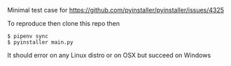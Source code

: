Minimal test case for https://github.com/pyinstaller/pyinstaller/issues/4325

To reproduce then clone this repo then

    $ pipenv sync
    $ pyinstaller main.py
    
It should error on any Linux distro or on OSX but succeed on Windows
